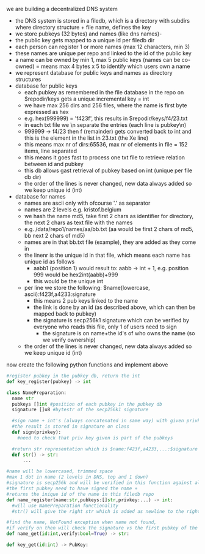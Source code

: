 
we are building a decentralized DNS system

- the DNS system is stored in a filedb, which is a directory with subdirs where directory structure + file name, defines the key
- we store pubkeys (32 bytes) and names (like dns names)- 
- the public key gets mapped to a unique id per filedb dir
- each person can register 1 or more names (max 12 characters, min 3)
- these names are unique per repo and linked to the id of the public key
- a name can be owned by min 1, max 5 public keys (names can be co-owned) = means max 4 bytes x 5 to identify which users own a name
- we represent database for public keys and names as directory structures
- database for public keys
    - each pubkey as remembered in the file database in the repo on $repodir/keys gets a unique incremental key = int
    - we have max 256 dirs and 256 files, where the name is first byte expressed as hex
    - e.g. hex(999999) = 'f423f', this results in $repodir/keys/f4/23.txt
    - in each txt file we \n separate the entries (each line is pubkey\n)
    - 999999 -> f4/23 then f (remainder) gets converted back to int and this is the element in the list in 23.txt (the Xe line)
    - this means max nr of dirs:65536, max nr of elements in file = 152 items, line separated
    - this means it goes fast to process one txt file to retrieve relation between id and pubkey
    - this db allows gast retrieval of pubkey based on int (unique per file db dir)
    -  the order of the lines is never changed, new data always added so we keep unique id (int)
- database for names
  - names are ascii only with ofcourse '.' as separator
  - names are 2 levels  e.g. kristof.belgium
  - we hash the name md5, take first 2 chars as identifier for directory, the next 2 chars as text file with the names
  - e.g. /data/repo1/names/aa/bb.txt  (aa would be first 2 chars of md5, bb next 2 chars of md5)
  - names are in that bb.txt file (example), they are added as they come in
  - the linenr is the unique id in that file, which means each name has unique id as follows
    - aabb1 (position 1) would result to: aabb -> int + 1, e.g. position 999 would be hex2int(aabb)+999
    - this would be the unique int
  - per line we store the following: $name(lowercase, ascii):f423f,a4233:signature
    - this means 2 pub keys linked to the name
    - the link is done by an id (as described above, which can then be mapped back to pubkey)
    - the signature is secp256k1 signature which can be verified by everyone who reads this file, only 1 of users need to sign
      - the signature is on name+the id's of who owns the name (so we verify ownership)
  - the order of the lines is never changed, new data always added so we keep unique id (int)

now create the following python functions and implement above

```python
#register pubkey in the pubkey db, return the int
def key_register(pubkey) -> int

class NamePreparation:
  name str
  pubkeys []int #position of each pubkey in the pubkey db
  signature []u8 #bytestr of the secp256k1 signature

  #sign name + int's (always concatenated in same way) with given privkey
  #the result is stored in signature on class
  def sign(privkey):
    #need to check that priv key given is part of the pubkeys

  #return str representation which is $name:f423f,a4233,...:$signature
  def str() -> str:
      ...

#name will be lowercased, trimmed space
#max 1 dot in name (2 levels in DNS, top and 1 down)
#signature is secp256k and will be verified in this function against all given pubkeys
#the first pubkey need to have signed the name + 
#returns the inique id of the name in this filedb repo
def name_register(name:str,pubkeys:[]str,privkey:...) -> int:
  #will use NamePreparation functionality
  #str() will give the right str which is added as newline to the right file in the filedb

#find the name, NotFound exception when name not found, 
#if verify on then will check the signature vs the first pubkey of the list
def name_get(id:int,verify:bool=True) -> str:

def key_get(id:int) -> PubKey:



```

